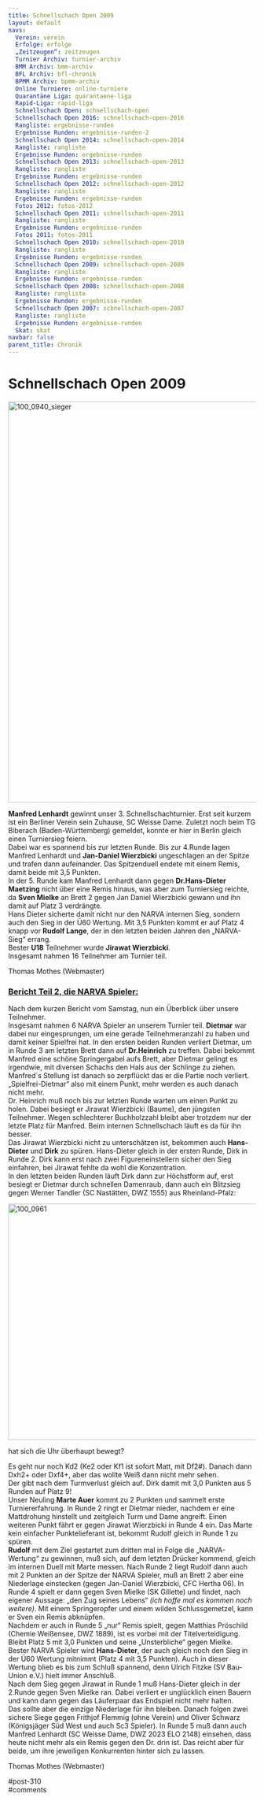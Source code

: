 ```yaml
---
title: Schnellschach Open 2009 
layout: default
navs:
  Verein: verein
  Erfolge: erfolge
  „Zeitzeugen“: zeitzeugen
  Turnier Archiv: turnier-archiv
  BMM Archiv: bmm-archiv
  BFL Archiv: bfl-chronik
  BPMM Archiv: bpmm-archiv
  Online Turniere: online-turniere
  Quarantäne Liga: quarantaene-liga
  Rapid-Liga: rapid-liga
  Schnellschach Open: schnellschach-open
  Schnellschach Open 2016: schnellschach-open-2016
  Rangliste: ergebnisse-runden
  Ergebnisse Runden: ergebnisse-runden-2
  Schnellschach Open 2014: schnellschach-open-2014
  Rangliste: rangliste
  Ergebnisse Runden: ergebnisse-runden
  Schnellschach Open 2013: schnellschach-open-2013
  Rangliste: rangliste
  Ergebnisse Runden: ergebnisse-runden
  Schnellschach Open 2012: schnellschach-open-2012
  Rangliste: rangliste
  Ergebnisse Runden: ergebnisse-runden
  Fotos 2012: fotos-2012
  Schnellschach Open 2011: schnellschach-open-2011
  Rangliste: rangliste
  Ergebnisse Runden: ergebnisse-runden
  Fotos 2011: fotos-2011
  Schnellschach Open 2010: schnellschach-open-2010
  Rangliste: rangliste
  Ergebnisse Runden: ergebnisse-runden
  Schnellschach Open 2009: schnellschach-open-2009
  Rangliste: rangliste
  Ergebnisse Runden: ergebnisse-runden
  Schnellschach Open 2008: schnellschach-open-2008
  Rangliste: rangliste
  Ergebnisse Runden: ergebnisse-runden
  Schnellschach Open 2007: schnellschach-open-2007
  Rangliste: rangliste
  Ergebnisse Runden: ergebnisse-runden
  Skat: skat
navbar: false
parent_title: Chronik
---
```

<div class="post-310 page type-page status-publish hentry" id="post-310">
<h1 class="entry-title">Schnellschach Open 2009</h1>
<div class="entry-content">
<p><img alt="100_0940_sieger" class="aligncenter size-large wp-image-647" height="815" loading="lazy" sizes="(max-width: 640px) 100vw, 640px" src="http://www.narva-schach.de/wordpress/wp-content/uploads/2016/05/100_0940_sieger-804x1024.jpg" srcset="https://www.narva-schach.de/wordpress/wp-content/uploads/2016/05/100_0940_sieger-804x1024.jpg 804w, https://www.narva-schach.de/wordpress/wp-content/uploads/2016/05/100_0940_sieger-236x300.jpg 236w, https://www.narva-schach.de/wordpress/wp-content/uploads/2016/05/100_0940_sieger-768x978.jpg 768w, https://www.narva-schach.de/wordpress/wp-content/uploads/2016/05/100_0940_sieger.jpg 1974w" width="640"/></p>
<p><strong>Manfred Lenhardt</strong> gewinnt unser 3. Schnellschachturnier. Erst seit kurzem ist ein Berliner Verein sein Zuhause, SC Weisse Dame. Zuletzt noch beim TG Biberach (Baden-Württemberg) gemeldet, konnte er hier in Berlin gleich einen Turniersieg feiern.<br/>
Dabei war es spannend bis zur letzten Runde. Bis zur 4.Runde lagen Manfred Lenhardt und <strong>Jan-Daniel Wierzbicki</strong> ungeschlagen an der Spitze und trafen dann aufeinander. Das Spitzenduell endete mit einem Remis, damit beide mit 3,5 Punkten.<br/>
In der 5. Runde kam Manfred Lenhardt dann gegen <strong>Dr.Hans-Dieter Maetzing</strong> nicht über eine Remis hinaus, was aber zum Turniersieg reichte, da <strong>Sven Mielke</strong> an Brett 2 gegen Jan Daniel Wierzbicki gewann und ihn damit auf Platz 3 verdrängte.<br/>
Hans Dieter sicherte damit nicht nur den NARVA internen Sieg, sondern auch den Sieg in der Ü60 Wertung. Mit 3,5 Punkten kommt er auf Platz 4 knapp vor <strong>Rudolf Lange</strong>, der in den letzten beiden Jahren den „NARVA-Sieg“ errang.<br/>
Bester <strong>U18</strong> Teilnehmer wurde <strong>Jirawat Wierzbicki</strong>.<br/>
Insgesamt nahmen 16 Teilnehmer am Turnier teil.</p>
<p>Thomas Mothes (Webmaster)</p>
<h3><span style="text-decoration: underline;"><strong>Bericht Teil 2, die NARVA Spieler:</strong></span></h3>
<p>Nach dem kurzen Bericht vom Samstag, nun ein Überblick über unsere Teilnehmer.<br/>
Insgesamt nahmen 6 NARVA Spieler an unserem Turnier teil. <strong>Dietmar</strong> war dabei nur eingesprungen, um eine gerade Teilnehmeranzahl zu haben und damit keiner Spielfrei hat. In den ersten beiden Runden verliert Dietmar, um in Runde 3 am letzten Brett dann auf <strong>Dr.Heinrich</strong> zu treffen. Dabei bekommt Manfred eine schöne Springergabel aufs Brett, aber Dietmar gelingt es irgendwie, mit diversen Schachs den Hals aus der Schlinge zu ziehen.<br/>
Manfred´s Stellung ist danach so zerpflückt das er die Partie noch verliert. „Spielfrei-Dietmar“ also mit einem Punkt, mehr werden es auch danach nicht mehr.<br/>
Dr. Heinrich muß noch bis zur letzten Runde warten um einen Punkt zu holen. Dabei besiegt er Jirawat Wierzbicki (Baume), den jüngsten Teilnehmer. Wegen schlechterer Buchholzzahl bleibt aber trotzdem nur der letzte Platz für Manfred. Beim internen Schnellschach läuft es da für ihn besser.<br/>
Das Jirawat Wierzbicki nicht zu unterschätzen ist, bekommen auch <strong>Hans-Dieter</strong> und <strong>Dirk</strong> zu spüren. Hans-Dieter gleich in der ersten Runde, Dirk in Runde 2. Dirk kann erst nach zwei Figureneinstellern sicher den Sieg einfahren, bei Jirawat fehlte da wohl die Konzentration.<br/>
In den letzten beiden Runden läuft Dirk dann zur Höchstform auf, erst besiegt er Dietmar durch schnellen Damenraub, dann auch ein Blitzsieg gegen Werner Tandler (SC Nastätten, DWZ 1555) aus Rheinland-Pfalz:</p>
<p><img alt="100_0961" class="aligncenter size-large wp-image-648" height="480" loading="lazy" sizes="(max-width: 640px) 100vw, 640px" src="http://www.narva-schach.de/wordpress/wp-content/uploads/2016/05/100_0961-1024x768.jpg" srcset="https://www.narva-schach.de/wordpress/wp-content/uploads/2016/05/100_0961-1024x768.jpg 1024w, https://www.narva-schach.de/wordpress/wp-content/uploads/2016/05/100_0961-300x225.jpg 300w, https://www.narva-schach.de/wordpress/wp-content/uploads/2016/05/100_0961-768x576.jpg 768w" width="640"/></p>
<p>hat sich die Uhr überhaupt bewegt?</p>
<p>Es geht nur noch Kd2 (Ke2 oder Kf1 ist sofort Matt, mit Df2#). Danach dann Dxh2+ oder Dxf4+, aber das wollte Weiß dann nicht mehr sehen.<br/>
Der gibt nach dem Turmverlust gleich auf. Dirk damit mit 3,0 Punkten aus 5 Runden auf Platz 9!<br/>
Unser Neuling <strong>Marte Auer</strong> kommt zu 2 Punkten und sammelt erste Turniererfahrung. In Runde 2 ringt er Dietmar nieder, nachdem er eine Mattdrohung hinstellt und zeitgleich Turm und Dame angreift. Einen weiteren Punkt fährt er gegen Jirawat Wierzbicki in Runde 4 ein. Das Marte kein einfacher Punktelieferant ist, bekommt Rudolf gleich in Runde 1 zu spüren.<br/>
<strong>Rudolf</strong> mit dem Ziel gestartet zum dritten mal in Folge die „NARVA-Wertung“ zu gewinnen, muß sich, auf dem letzten Drücker kommend, gleich im internen Duell mit Marte messen. Nach Runde 2 liegt Rudolf dann auch mit 2 Punkten an der Spitze der NARVA Spieler, muß an Brett 2 aber eine Niederlage einstecken (gegen Jan-Daniel Wierzbicki, CFC Hertha 06). In Runde 4 spielt er dann gegen Sven Mielke (SK Gillette) und findet, nach eigener Aussage: „den Zug seines Lebens“ <em>(ich hoffe mal es kommen noch weitere)</em>. Mit einem Springeropfer und einem wilden Schlussgemetzel, kann er Sven ein Remis abknüpfen.<br/>
Nachdem er auch in Runde 5 „nur“ Remis spielt, gegen Matthias Pröschild (Chemie Weißensee, DWZ 1889), ist es vorbei mit der Titelverteidigung. Bleibt Platz 5 mit 3,0 Punkten und seine „Unsterbliche“ gegen Mielke.<br/>
Bester NARVA Spieler wird <strong>Hans-Dieter</strong>, der auch gleich noch den Sieg in der Ü60 Wertung mitnimmt (Platz 4 mit 3,5 Punkten). Auch in dieser Wertung blieb es bis zum Schluß spannend, denn Ulrich Fitzke (SV Bau-Union e.V.) hielt immer Anschluß.<br/>
Nach dem Sieg gegen Jirawat in Runde 1 muß Hans-Dieter gleich in der 2.Runde gegen Sven Mielke ran. Dabei verliert er unglücklich einen Bauern und kann dann gegen das Läuferpaar das Endspiel nicht mehr halten.<br/>
Das sollte aber die einzige Niederlage für ihn bleiben. Danach folgen zwei sichere Siege gegen Frithjof Flemmig (ohne Verein) und Oliver Schwarz (Königsjäger Süd West und auch Sc3 Spieler). In Runde 5 muß dann auch Manfred Lenhardt (SC Weisse Dame, DWZ 2023 ELO 2148) einsehen, dass heute nicht mehr als ein Remis gegen den Dr. drin ist. Das reicht aber für beide, um ihre jeweiligen Konkurrenten hinter sich zu lassen.</p>
<p>Thomas Mothes (Webmaster)</p>
</div><!-- .entry-content -->
</div> #post-310 
<div id="comments">
</div> #comments 
